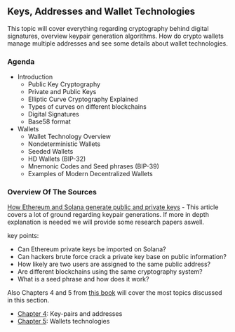 ## Keys, Addresses and Wallet Technologies

This topic will cover everything regarding cryptography behind digital signatures,
overview keypair generation algorithms. How do crypto wallets manage multiple addresses 
and see some details about wallet technologies.

### Agenda

* Introduction
  * Public Key Cryptography
  * Private and Public Keys
  * Elliptic Curve Cryptography Explained
  * Types of curves on different blockchains
  * Digital Signatures
  * Base58 format
* Wallets
  * Wallet Technology Overview
  * Nondeterministic Wallets
  * Seeded Wallets
  * HD Wallets (BIP-32)
  * Mnemonic Codes and Seed phrases (BIP-39)
  * Examples of Modern Decentralized Wallets

### Overview Of The Sources

[How Ethereum and Solana generate public and private keys](https://chainstack.com/how-do-ethereum-and-solana-generate-public-and-private-keys/) - This article covers
a lot of ground regarding keypair generations. If more in depth explanation is needed we will
provide some research papers aswell.

key points:
* Can Ethereum private keys be imported on Solana?
* Can hackers brute force crack a private key base on public information?
* How likely are two users are assigned to the same public address?
* Are different blockchains using the same cryptography system?
* What is a seed phrase and how does it work?

Also Chapters 4 and 5 from [this book](https://github.com/bitcoinbook/bitcoinbook) will cover the most topics discussed in this section.


* [Chapter 4](https://github.com/bitcoinbook/bitcoinbook/blob/develop/ch04.asciidoc): Key-pairs and addresses
* [Chapter 5](https://github.com/bitcoinbook/bitcoinbook/blob/develop/ch05.asciidoc): Wallets technologies



